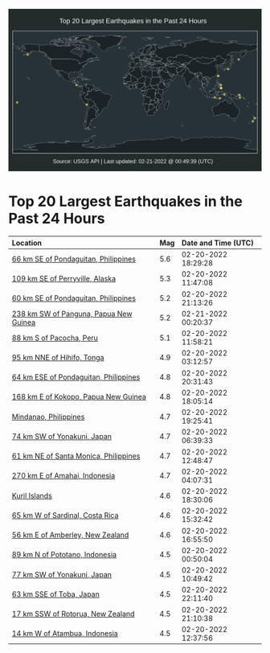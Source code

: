 ![Map](./map.png)

# Top 20 Largest Earthquakes in the Past 24 Hours

| Location | Mag | Date and Time (UTC) |
|:---|:---|:---|
| [66 km SE of Pondaguitan, Philippines](https://earthquake.usgs.gov/earthquakes/eventpage/us7000gmgl) | 5.6 | 02-20-2022 18:29:28 |
| [109 km SE of Perryville, Alaska](https://earthquake.usgs.gov/earthquakes/eventpage/ak0222cj8k1s) | 5.3 | 02-20-2022 11:47:08 |
| [60 km SE of Pondaguitan, Philippines](https://earthquake.usgs.gov/earthquakes/eventpage/us7000gmi3) | 5.2 | 02-20-2022 21:13:26 |
| [238 km SW of Panguna, Papua New Guinea](https://earthquake.usgs.gov/earthquakes/eventpage/us7000gmir) | 5.2 | 02-21-2022 00:20:37 |
| [88 km S of Pacocha, Peru](https://earthquake.usgs.gov/earthquakes/eventpage/us7000gmez) | 5.1 | 02-20-2022 11:58:21 |
| [95 km NNE of Hihifo, Tonga](https://earthquake.usgs.gov/earthquakes/eventpage/us7000gmcb) | 4.9 | 02-20-2022 03:12:57 |
| [64 km ESE of Pondaguitan, Philippines](https://earthquake.usgs.gov/earthquakes/eventpage/us7000gmht) | 4.8 | 02-20-2022 20:31:43 |
| [168 km E of Kokopo, Papua New Guinea](https://earthquake.usgs.gov/earthquakes/eventpage/us7000gmgn) | 4.8 | 02-20-2022 18:05:14 |
| [Mindanao, Philippines](https://earthquake.usgs.gov/earthquakes/eventpage/us7000gmhi) | 4.7 | 02-20-2022 19:25:41 |
| [74 km SW of Yonakuni, Japan](https://earthquake.usgs.gov/earthquakes/eventpage/us7000gmd3) | 4.7 | 02-20-2022 06:39:33 |
| [61 km NE of Santa Monica, Philippines](https://earthquake.usgs.gov/earthquakes/eventpage/us7000gmff) | 4.7 | 02-20-2022 12:48:47 |
| [270 km E of Amahai, Indonesia](https://earthquake.usgs.gov/earthquakes/eventpage/us7000gmch) | 4.7 | 02-20-2022 04:07:31 |
| [Kuril Islands](https://earthquake.usgs.gov/earthquakes/eventpage/us7000gmh3) | 4.6 | 02-20-2022 18:30:06 |
| [65 km W of Sardinal, Costa Rica](https://earthquake.usgs.gov/earthquakes/eventpage/us7000gmg1) | 4.6 | 02-20-2022 15:32:42 |
| [56 km E of Amberley, New Zealand](https://earthquake.usgs.gov/earthquakes/eventpage/us7000gmgf) | 4.6 | 02-20-2022 16:55:50 |
| [89 km N of Pototano, Indonesia](https://earthquake.usgs.gov/earthquakes/eventpage/us7000gmbj) | 4.5 | 02-20-2022 00:50:04 |
| [77 km SW of Yonakuni, Japan](https://earthquake.usgs.gov/earthquakes/eventpage/us7000gmek) | 4.5 | 02-20-2022 10:49:42 |
| [63 km SSE of Toba, Japan](https://earthquake.usgs.gov/earthquakes/eventpage/us7000gmi7) | 4.5 | 02-20-2022 22:11:40 |
| [17 km SSW of Rotorua, New Zealand](https://earthquake.usgs.gov/earthquakes/eventpage/us7000gmi1) | 4.5 | 02-20-2022 21:10:38 |
| [14 km W of Atambua, Indonesia](https://earthquake.usgs.gov/earthquakes/eventpage/us7000gmf4) | 4.5 | 02-20-2022 12:37:56 |
